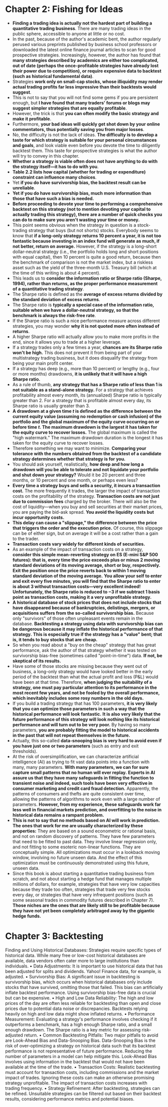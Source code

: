 # Chapter 2: Fishing for Ideas

*   **Finding a trading idea is actually not the hardest part of building a quantitative trading business**. There are many trading ideas in the public sphere, accessible to anyone at little or no cost.
*   In the past, because of the author's academic bent, the author regularly perused various preprints published by business school professors or downloaded the latest online finance journal articles to scan for good prospective strategies. Increasingly, however, the author has found that **many strategies described by academics are either too complicated, out of date (perhaps the once-profitable strategies have already lost their power due to competition), or require expensive data to backtest (such as historical fundamental data)**.
*   Strategies **work only on small-cap stocks, whose illiquidity may render actual trading profits far less impressive than their backtests would suggest**.
*   This is not to say that you will not find some gems if you are persistent enough, but **I have found that many traders' forums or blogs may suggest simpler strategies that are equally profitable**.
*   However, the trick is that **you can often modify the basic strategy and make it profitable**.
*   Furthermore, **your bad ideas will quickly get shot down by your online commentators, thus potentially saving you from major losses**.
*   No, the difficulty is not the lack of ideas. **The difficulty is to develop a taste for which strategy is suitable for your personal circumstances and goals**, and look viable even before you devote the time to diligently backtest them. This taste for prospective strategies is what the author will try to convey in this chapter.
*   **Whether a strategy is viable often does not have anything to do with the strategy itself—it has to do with you**.
*   **Table 2.2 lists how capital (whether for trading or expenditure) constraint can influence many choices**.
*   Yet **if you do have survivorship bias, the backtest result can be unreliable**.
*   **Yet if you do have survivorship bias, much more information than those that have such a bias is needed.**
*   **Before proceeding to devote your time to performing a comprehensive backtest on this strategy (not to mention devoting your capital to actually trading this strategy), there are a number of quick checks you can do to make sure you aren't wasting your time or money.**
*   This point seems obvious when the strategy in question is a stock-trading strategy that buys (but not shorts) stocks. Everybody seems to know that **if a long-only strategy returns 10 percent a year, it is not too fantastic because investing in an index fund will generate as much, if not better, return on average.** However, if the strategy is a long-short dollar-neutral strategy (i.e., the portfolio holds long and short positions with equal capital), then 10 percent is quite a good return, because then the benchmark of comparison is not the market index, but a riskless asset such as the yield of the three-month U.S. Treasury bill (which at the time of this writing is about 4 percent).
*   This leads us to **consider the information ratio or Sharpe ratio (Sharpe, 1994), rather than returns, as the proper performance measurement of a quantitative trading strategy**.
*   The Sharpe ratio is defined as the **average of excess returns divided by the standard deviation of excess returns**.
*   The Sharpe ratio is **typically a special case of the information ratio, suitable when we have a dollar-neutral strategy, so that the benchmark is always the risk-free rate**.
*   If the Sharpe ratio is such a nice performance measure across different strategies, you may wonder **why it is not quoted more often instead of returns**.
*   A higher Sharpe ratio will actually allow you to make more profits in the end, since it allows you to trade at a higher leverage.
*   If a strategy trades only a few times a year, **chances are its Sharpe ratio won't be high.** This does not prevent it from being part of your multistrategy trading business, but it does disqualify the strategy from being your main profit center.
*   If a strategy has deep (e.g., more than 10 percent) or lengthy (e.g., four or more months) drawdowns, **it is unlikely that it will have a high Sharpe ratio.**
*   As a rule of thumb, **any strategy that has a Sharpe ratio of less than 1 is not suitable as a stand-alone strategy.** For a strategy that achieves profitability almost every month, its (annualized) Sharpe ratio is typically greater than 2. For a strategy that is profitable almost every day, its Sharpe ratio is usually greater than 3.
*   **A drawdown at a given time $t$ is defined as the difference between the current equity value (assuming no redemption or cash infusion) of the portfolio and the global maximum of the equity curve occurring on or before time $t$. The maximum drawdown is the largest it has taken for the equity curve to recover losses.** The global maximum is called the "high watermark." The maximum drawdown duration is the longest it has taken for the equity curve to recover losses.
*   Therefore something we may want to minimize. **Comparing your tolerance with the numbers obtained from the backtest of a candidate strategy determines whether that strategy is for you.**
*   You should ask yourself, realistically, **how deep and how long a drawdown will you be able to tolerate and not liquidate your portfolio and shut down your strategy?** Would it be 20 percent and three months, or 10 percent and one month, or perhaps even less?
*   **Every time a strategy buys and sells a security, it incurs a transaction cost.** The more frequently it trades, the larger the impact of transaction costs on the profitability of the strategy. **Transaction costs are not just due to commission fees** charged by the broker. There will also be the cost of liquidity—when you buy and sell securities at their market prices, you are paying the bid-ask spread. **You avoid the liquidity costs but incur opportunity costs.**
*   **This delay can cause a "slippage," the difference between the price that triggers the order and the execution price.** Of course, this slippage can be of either sign, but on average it will be a cost rather than a gain to the trader.
*   **Transaction costs vary widely for different kinds of securities.**
*   As an example of the impact of transaction costs on a strategy, **consider this simple mean-reverting strategy on ES (E-mini S\&P 500 futures): that is, every time the price exceeds plus or minus 2 moving standard deviations of its moving average, short or buy, respectively.** **Exit the position once the price reverts back to within 1 moving standard deviation of the moving average.** **You allow your self to enter and exit every five minutes, you will find that the Sharpe ratio to enter is about 3 without transaction costs—very excellent indeed!** **Unfortunately, the Sharpe ratio is reduced to −3 if we subtract 1 basis point as transaction costs, making it a very unprofitable strategy.**
*   **A historical database of stock prices that does not include stocks that have disappeared because of bankruptcies, delistings, mergers, or acquisitions suffers from the so-called survivorship bias.** Because only "survivors" of those often unpleasant events remain in the database. **Backtesting a strategy using data with survivorship bias can be dangerous because it may inflate the historical performance of that strategy.** **This is especially true if the strategy has a "value" bent; that is, it tends to buy stocks that are cheap.**
*   So when you read about a "buy on the cheap" strategy that has great performance, ask the author of that strategy whether it was tested on survivorship bias-free (sometimes called "point-in-time") data. **If not, be skeptical of its results.**
*   Have some of those stocks are missing because they went out of business, a long-only strategy would have looked better in the early period of the backtest than what the actual profit and loss (P\&L) would have been at that time. Therefore, **when judging the suitability of a strategy, one must pay particular attention to its performance in the most recent few years, and not be fooled by the overall performance, which inevitably includes some rosy numbers in the old days.**
*   If you build a trading strategy that has 100 parameters, **it is very likely that you can optimize those parameters in such a way that the historical performance will look fantastic.** **It is also very likely that the future performance of this strategy will look nothing like its historical performance and will turn out to be very poor.** By having so many parameters, **you are probably fitting the model to historical accidents in the past that will not repeat themselves in the future.**
*   Actually, this so-called **data-snooping bias is very hard to avoid even if you have just one or two parameters** (such as entry and exit thresholds).
*   At the risk of oversimplification, we can characterize artificial intelligence (AI) as trying to fit vast data points into a function with many, many parameters. **With many parameters, we can for sure capture small patterns that no human will ever replay.** **Experts in AI assure us that they have many safeguards in fitting the function to transient noise and indeed, such tools have been very effective in consumer marketing and credit card fraud detection.** Apparently, the patterns of consumers and thefts are quite consistent over time, allowing the patterns of algorithms to work even with a large number of parameters. **However, from my experience, these safeguards work far less well in financial markets prediction, and overfitting to the noise in historical data remains a rampant problem.**
*   **This is not to say that no methods based on AI will work in prediction. The ones that work for me are usually characterized by these properties:** They are based on a sound econometric or rational basis, and not on random discovery of patterns. They have few parameters that need to be fitted to past data. They involve linear regression only, and not fitting to some esoteric non-linear functions. They are conceptually simple. All optimizations must occur in a lookback moving window, involving no future unseen data. And the effect of this optimization must be continuously demonstrated using this future, unseen data.
*   Since this book is about starting a quantitative trading business from scratch, and not about starting a hedge fund that manages multiple millions of dollars, for example, strategies that have very low capacities because they trade too often, strategies that trade very few stocks every day, or strategies that have very infrequent positions (such as some seasonal trades in commodity futures described in Chapter 7). **Those niches are the ones that are likely still to be profitable because they have not yet been completely arbitraged away by the gigantic hedge funds.**
# Chapter 3: Backtesting
Finding and Using Historical Databases: Strategies require specific types of historical data. While many free or low-cost historical databases are available, data vendors often cater more to large institutions than individuals.
•
Data Adjustments: It is important to use historical data that has been adjusted for splits and dividends. Yahoo! Finance data, for example, is adjusted.
•
Survivorship Bias: A significant issue in backtesting is survivorship bias, which occurs when historical databases only include stocks that have survived, omitting those that failed. This bias can artificially inflate backtest performance. Using survivorship bias-free data is crucial but can be expensive.
•
High and Low Data Reliability: The high and low prices of the day are often less reliable for backtesting than open and close prices due to potential data noise or discrepancies. Backtests relying heavily on high and low data might show inflated returns.
•
Performance Measurement: Evaluating a strategy's performance involves checking if it outperforms a benchmark, has a high enough Sharpe ratio, and a small enough drawdown. The Sharpe ratio is a key metric for assessing risk-adjusted return.
•
Common Backtesting Pitfalls: Two major pitfalls to avoid are Look-Ahead Bias and Data-Snooping Bias. Data-Snooping Bias is the risk of over-optimizing a strategy on historical data such that its backtest performance is not representative of future performance. Reducing the number of parameters in a model can help mitigate this. Look-Ahead Bias involves using information in the backtest that would not have been available at the time of the trade.
•
Transaction Costs: Realistic backtesting must account for transaction costs, including commissions and the market impact of trades. Ignoring these costs can make an otherwise promising strategy unprofitable. The impact of transaction costs increases with trading frequency.
•
Strategy Refinement: After backtesting, strategies can be refined. Unsuitable strategies can be filtered out based on their backtest results, considering performance metrics and potential biases.
